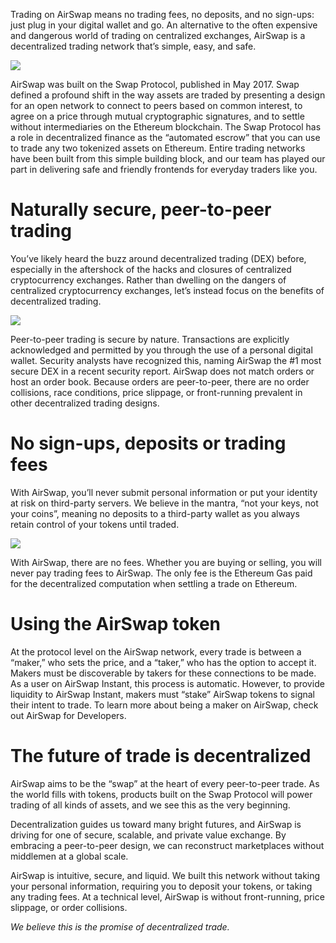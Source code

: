 Trading on AirSwap means no trading fees, no deposits, and no sign-ups: just plug in your digital wallet and go. An alternative to the often expensive and dangerous world of trading on centralized exchanges, AirSwap is a decentralized trading network that’s simple, easy, and safe.

![](../.gitbook/assets/why-airswap-cover.png)

AirSwap was built on the Swap Protocol, published in May 2017. Swap defined a profound shift in the way assets are traded by presenting a design for an open network to connect to peers based on common interest, to agree on a price through mutual cryptographic signatures, and to settle without intermediaries on the Ethereum blockchain.
The Swap Protocol has a role in decentralized finance as the “automated escrow” that you can use to trade any two tokenized assets on Ethereum. Entire trading networks have been built from this simple building block, and our team has played our part in delivering safe and friendly frontends for everyday traders like you.

# Naturally secure, peer-to-peer trading

You’ve likely heard the buzz around decentralized trading (DEX) before, especially in the aftershock of the hacks and closures of centralized cryptocurrency exchanges. Rather than dwelling on the dangers of centralized cryptocurrency exchanges, let’s instead focus on the benefits of decentralized trading.

![](../.gitbook/assets/airswap-instant-ribbon.png)

Peer-to-peer trading is secure by nature. Transactions are explicitly acknowledged and permitted by you through the use of a personal digital wallet. Security analysts have recognized this, naming AirSwap the #1 most secure DEX in a recent security report.
AirSwap does not match orders or host an order book. Because orders are peer-to-peer, there are no order collisions, race conditions, price slippage, or front-running prevalent in other decentralized trading designs.

# No sign-ups, deposits or trading fees

With AirSwap, you’ll never submit personal information or put your identity at risk on third-party servers. We believe in the mantra, “not your keys, not your coins”, meaning no deposits to a third-party wallet as you always retain control of your tokens until traded.

![](../.gitbook/assets/value-props-ribbon.gif)

With AirSwap, there are no fees. Whether you are buying or selling, you will never pay trading fees to AirSwap. The only fee is the Ethereum Gas paid for the decentralized computation when settling a trade on Ethereum.

# Using the AirSwap token

At the protocol level on the AirSwap network, every trade is between a “maker,” who sets the price, and a “taker,” who has the option to accept it. Makers must be discoverable by takers for these connections to be made.
As a user on AirSwap Instant, this process is automatic. However, to provide liquidity to AirSwap Instant, makers must “stake” AirSwap tokens to signal their intent to trade. To learn more about being a maker on AirSwap, check out AirSwap for Developers.

# The future of trade is decentralized

AirSwap aims to be the “swap” at the heart of every peer-to-peer trade. As the world fills with tokens, products built on the Swap Protocol will power trading of all kinds of assets, and we see this as the very beginning.

Decentralization guides us toward many bright futures, and AirSwap is driving for one of secure, scalable, and private value exchange. By embracing a peer-to-peer design, we can reconstruct marketplaces without middlemen at a global scale.

AirSwap is intuitive, secure, and liquid. We built this network without taking your personal information, requiring you to deposit your tokens, or taking any trading fees. At a technical level, AirSwap is without front-running, price slippage, or order collisions.

_We believe this is the promise of decentralized trade._
